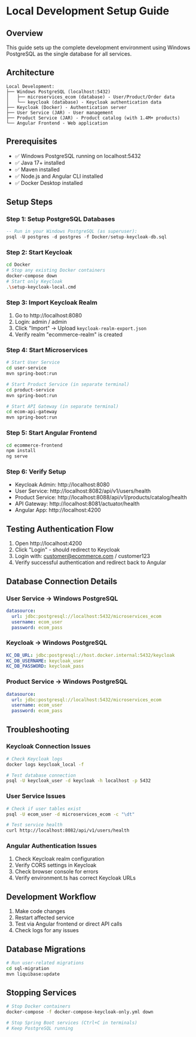 # Local Development Setup Guide

## Overview
This guide sets up the complete development environment using Windows PostgreSQL as the single database for all services.

## Architecture
```
Local Development:
├── Windows PostgreSQL (localhost:5432)
│   ├── microservices_ecom (database) - User/Product/Order data
│   └── keycloak (database) - Keycloak authentication data
├── Keycloak (Docker) - Authentication server
├── User Service (JAR) - User management
├── Product Service (JAR) - Product catalog (with 1.4M+ products)
└── Angular Frontend - Web application
```

## Prerequisites
- ✅ Windows PostgreSQL running on localhost:5432
- ✅ Java 17+ installed
- ✅ Maven installed
- ✅ Node.js and Angular CLI installed
- ✅ Docker Desktop installed

## Setup Steps

### Step 1: Setup PostgreSQL Databases
```sql
-- Run in your Windows PostgreSQL (as superuser):
psql -U postgres -d postgres -f Docker/setup-keycloak-db.sql
```

### Step 2: Start Keycloak
```bash
cd Docker
# Stop any existing Docker containers
docker-compose down
# Start only Keycloak
.\setup-keycloak-local.cmd
```

### Step 3: Import Keycloak Realm
1. Go to http://localhost:8080
2. Login: admin / admin
3. Click "Import" → Upload `keycloak-realm-export.json`
4. Verify realm "ecommerce-realm" is created

### Step 4: Start Microservices
```bash
# Start User Service
cd user-service
mvn spring-boot:run

# Start Product Service (in separate terminal)
cd product-service
mvn spring-boot:run

# Start API Gateway (in separate terminal)
cd ecom-api-gateway
mvn spring-boot:run
```

### Step 5: Start Angular Frontend
```bash
cd ecommerce-frontend
npm install
ng serve
```

### Step 6: Verify Setup
- Keycloak Admin: http://localhost:8080
- User Service: http://localhost:8082/api/v1/users/health
- Product Service: http://localhost:8088/api/v1/products/catalog/health
- API Gateway: http://localhost:8081/actuator/health
- Angular App: http://localhost:4200

## Testing Authentication Flow
1. Open http://localhost:4200
2. Click "Login" - should redirect to Keycloak
3. Login with: customer@ecommerce.com / customer123
4. Verify successful authentication and redirect back to Angular

## Database Connection Details

### User Service → Windows PostgreSQL
```yaml
datasource:
  url: jdbc:postgresql://localhost:5432/microservices_ecom
  username: ecom_user
  password: ecom_pass
```

### Keycloak → Windows PostgreSQL
```yaml
KC_DB_URL: jdbc:postgresql://host.docker.internal:5432/keycloak
KC_DB_USERNAME: keycloak_user
KC_DB_PASSWORD: keycloak_pass
```

### Product Service → Windows PostgreSQL
```yaml
datasource:
  url: jdbc:postgresql://localhost:5432/microservices_ecom
  username: ecom_user
  password: ecom_pass
```

## Troubleshooting

### Keycloak Connection Issues
```bash
# Check Keycloak logs
docker logs keycloak_local -f

# Test database connection
psql -U keycloak_user -d keycloak -h localhost -p 5432
```

### User Service Issues
```bash
# Check if user tables exist
psql -U ecom_user -d microservices_ecom -c "\dt"

# Test service health
curl http://localhost:8082/api/v1/users/health
```

### Angular Authentication Issues
1. Check Keycloak realm configuration
2. Verify CORS settings in Keycloak
3. Check browser console for errors
4. Verify environment.ts has correct Keycloak URLs

## Development Workflow
1. Make code changes
2. Restart affected service
3. Test via Angular frontend or direct API calls
4. Check logs for any issues

## Database Migrations
```bash
# Run user-related migrations
cd sql-migration
mvn liquibase:update
```

## Stopping Services
```bash
# Stop Docker containers
docker-compose -f docker-compose-keycloak-only.yml down

# Stop Spring Boot services (Ctrl+C in terminals)
# Keep PostgreSQL running
```